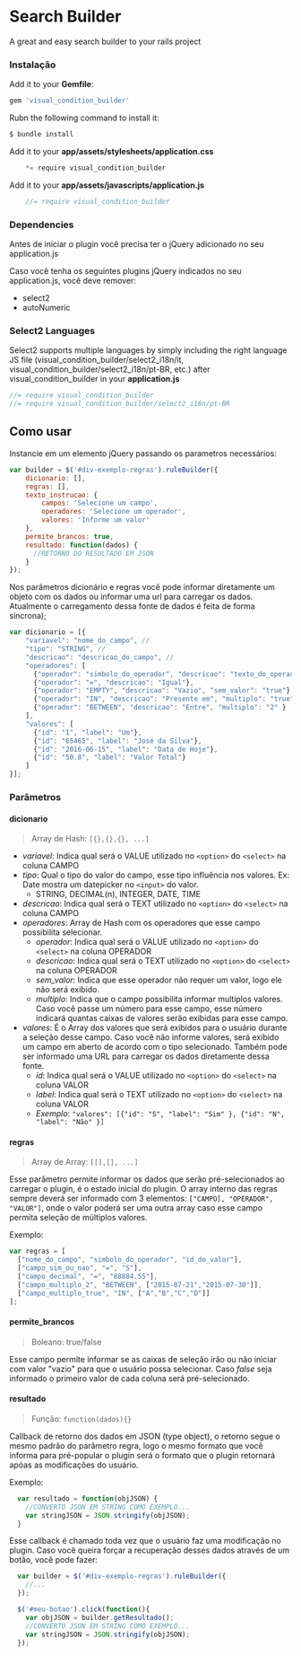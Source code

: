 # Search Builder

A great and easy search builder to your rails project

### Instalação

Add it to your **Gemfile**: 
```ruby
gem 'visual_condition_builder'
```

Rubn the following command to install it:
```sh
$ bundle install
```

Add it to your **app/assets/stylesheets/application.css**
```js
    *= require visual_condition_builder
```

Add it to your **app/assets/javascripts/application.js**
```js
    //= require visual_condition_builder
```
### Dependencies

Antes de iniciar o plugin você precisa ter o jQuery adicionado no seu application.js

Caso você tenha os seguintes plugins jQuery indicados no seu application.js, você deve remover:

- select2
- autoNumeric


### Select2 Languages

Select2 supports multiple languages by simply including the right language JS file (visual_condition_builder/select2_i18n/it, visual_condition_builder/select2_i18n/pt-BR, etc.) after visual_condition_builder in your **application.js**
```js
//= require visual_condition_builder
//= require visual_condition_builder/select2_i18n/pt-BR
```

## Como usar

Instancie em um elemento jQuery passando os parametros necessários:

```javascript
var builder = $('#div-exemplo-regras').ruleBuilder({
    dicionario: [],
    regras: [],
    texto_instrucao: {
        campos: 'Selecione um campo',
        operadores: 'Selecione um operador',
        valores: 'Informe um valor'
    },    
    permite_brancos: true,
    resultado: function(dados) {
      //RETORNO DO RESULTADO EM JSON
    }
});
```

Nos parâmetros dicionário e regras você pode informar diretamente um objeto com os dados ou informar uma url para carregar os dados. Atualmente o carregamento dessa fonte de dados é feita de forma síncrona);
```javascript
var dicionario = [{
    "variavel": "nome_do_campo", //
    "tipo": "STRING", //
    "descricao": "descricao_do_campo", //
    "operadores": [
      {"operador": "simbolo_do_operador", "descricao": "texto_do_operador"},
      {"operador": "=", "descricao": "Igual"},
      {"operador": "EMPTY", "descricao": "Vazio", "sem_valor": "true"},
      {"operador": "IN", "descricao": "Presente em", "multiplo": "true"},
      {"operador": "BETWEEN", "descricao": "Entre", "multiplo": "2" }
    ],
    "valores": [
      {"id": "1", "label": "Um"},
      {"id": "65465", "label": "José da Silva"},
      {"id": "2016-06-15", "label": "Data de Hoje"},
      {"id": "50.8", "label": "Valor Total"}
    ]
}];
```
### Parâmetros

#### **dicionario**

> Array de Hash: `[{},{},{}, ...]`

- *variavel*: Indica qual será o VALUE utilizado no `<option>` do `<select>` na coluna CAMPO
- *tipo*: Qual o tipo do valor do campo, esse tipo influência nos valores. Ex: Date mostra um datepicker no `<input>` do valor.
	- STRING, DECIMAL(n), INTEGER, DATE, TIME
- *descricao*: Indica qual será o TEXT utilizado no `<option>` do `<select>` na coluna CAMPO
- *operadores*: Array de Hash com os operadores que esse campo possibilita selecionar.
	- *operador*: Indica qual será o VALUE utilizado no `<option>` do `<select>` na coluna OPERADOR
	- *descricao*: Indica qual será o TEXT utilizado no `<option>` do `<select>` na coluna OPERADOR
	- *sem_valor*: Indica que esse operador não requer um valor, logo ele não será exibido.
	- *multiplo*: Indica que o campo possibilita informar multiplos valores. Caso você passe um número para esse campo, esse número indicará quantas caixas de valores serão exibidas para esse campo.
- *valores*: É o Array dos valores que será exibidos para o usuário durante a seleção desse campo. Caso você não informe valores, será exibido um campo em aberto de acordo com o tipo selecionado. Também pode ser informado uma URL para carregar os dados diretamente dessa fonte.
	- *id*: Indica qual será o VALUE utilizado no `<option>` do `<select>` na coluna VALOR
	- *label*: Indica qual será o TEXT utilizado no `<option>` do `<select>` na coluna VALOR
	- *Exemplo*: `"valores": [{"id": "S", "label": "Sim" }, {"id": "N", "label": "Não" }]`

#### **regras**

> Array de Array:  `[[],[], ...]`

Esse parâmetro permite informar os dados que serão pré-selecionados ao carregar o plugin, é o estado inicial do plugin.
O array interno das regras sempre deverá ser informado com 3 elementos: `["CAMPO], "OPERADOR", "VALOR"]`, onde o valor poderá ser uma outra array caso esse campo permita seleção de múltiplos valores.

Exemplo:

```javascript
var regras = [
  ["nome_do_campo", "simbolo_do_operador", "id_do_valor"],
  ["campo_sim_ou_nao", "=", "S"],
  ["campo_decimal", "=", "88884.55"],
  ["campo_multiplo_2", "BETWEEN", ["2015-07-21","2015-07-30"]],
  ["campo_multiplo_true", "IN", ["A","B","C","D"]]
];
```

#### **permite_brancos**

> Boleano: true/false

Esse campo permite informar se as caixas de seleção irão ou não iniciar com valor "vazio" para que o usuário possa selecionar. Caso *false* seja informado o primeiro valor de cada coluna será pré-selecionado.

#### **resultado**

> Função: `function(dados){}`

Callback de retorno dos dados em JSON (type object), o retorno segue o mesmo padrão do parâmetro regra, logo o mesmo formato que você informa para pré-popular o plugin será o formato que o plugin retornará apóas as modificações do usuário.

Exemplo:
```javascript
  var resultado = function(objJSON) {
    //CONVERTO JSON EM STRING COMO EXEMPLO...
    var stringJSON = JSON.stringify(objJSON);
  }
```

Esse callback é chamado toda vez que o usuário faz uma modificação no plugin. Caso você queira forçar a recuperação desses dados através de um botão, você pode fazer:
```javascript
  var builder = $('#div-exemplo-regras').ruleBuilder({
    //...
  });

  $('#meu-botao').click(function(){
    var objJSON = builder.getResultado();
    //CONVERTO JSON EM STRING COMO EXEMPLO...
    var stringJSON = JSON.stringify(objJSON);
  });
```